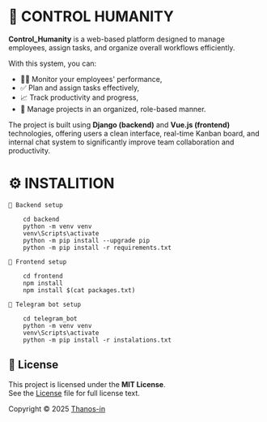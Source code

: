# 🧠 CONTROL HUMANITY 

**Control_Humanity** is a web-based platform designed to manage employees, assign tasks, and organize overall workflows efficiently.

With this system, you can:

- 👨‍💼 Monitor your employees' performance,
- ✅ Plan and assign tasks effectively,
- 📈 Track productivity and progress,
- 📅 Manage projects in an organized, role-based manner.

The project is built using **Django (backend)** and **Vue.js (frontend)** technologies, offering users a clean interface, real-time Kanban board, and internal chat system to significantly improve team collaboration and productivity.

# ⚙️ INSTALITION 

    📁 Backend setup 

        cd backend
        python -m venv venv
        venv\Scripts\activate
        python -m pip install --upgrade pip
        python -m pip install -r requirements.txt

    📁 Frontend setup 
        
        cd frontend
        npm install
        npm install $(cat packages.txt)
    
    📁 Telegram bot setup 
        
        cd telegram_bot
        python -m venv venv
        venv\Scripts\activate
        python -m pip install -r instalations.txt

## 📄 License

This project is licensed under the **MIT License**.  
See the [License](License) file for full license text.

Copyright © 2025 [Thanos-in](https://github.com/Thanos-in)        